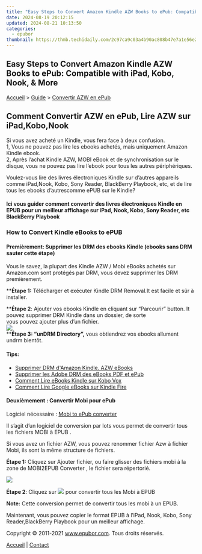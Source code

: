 ```yaml
---
title: "Easy Steps to Convert Amazon Kindle AZW Books to ePub: Compatible with iPad, Kobo, Nook, & More"
date: 2024-08-19 20:12:15
updated: 2024-08-21 10:13:50
categories:
  - epubor
thumbnail: https://thmb.techidaily.com/2c97ca9c03a4b90ac808b47e7a1e56e2bf5202bf8ec2d002abc5e5f18888aaa6.jpg
---
```


## Easy Steps to Convert Amazon Kindle AZW Books to ePub: Compatible with iPad, Kobo, Nook, & More

[Accueil](http://www.epubor.com/fr/) \> [Guide](https://tools.techidaily.com/epubor/products/) \> [Convertir AZW en ePub](https://tools.techidaily.com/epubor/products/)

## Comment Convertir AZW en ePub, Lire AZW sur iPad,Kobo,Nook

Si vous avez acheté un Kindle, vous fera face à deux confusion.  
1, Vous ne pouvez pas lire les ebooks achetés, mais uniquement Amazon Kindle ebook.  
2, Après l’achat Kindle AZW, MOBI eBook et de synchronisation sur le disque, vous ne pouvez pas lire l’ebook pour tous les autres périphériques.

Voulez-vous lire des livres électroniques Kindle sur d’autres appareils comme iPad,Nook, Kobo, Sony Reader, BlackBerry Playbook, etc, et de lire tous les ebooks d’autrescomme ePUB sur le Kindle?

#### Ici vous guider comment convertir des livres électroniques Kindle en EPUB pour un meilleur affichage sur iPad, Nook, Kobo, Sony Reader, etc BlackBerry Playbook

### How to Convert Kindle eBooks to ePUB

#### Premièrement: Supprimer les DRM des ebooks Kindle (ebooks sans DRM sauter cette étape)

Vous le savez, la plupart des Kindle AZW / Mobi eBooks achetés sur Amazon.com sont protégés par DRM, vous devez supprimer les DRM premièrement.

****Étape 1:** Télécharger et exécuter Kindle DRM Removal.It est facile et sûr à installer.

****Étape 2**: Ajouter vos ebooks Kindle en cliquant sur “Parcourir” button. It pouvez supprimer DRM Kindle dans un dossier, de sorte  
vous pouvez ajouter plus d’un fichier.  
![](https://www.epubor.com/images/kindledrmremoval.jpg)  
****Étape 3: “unDRM Directory”,** vous obtiendrez vos ebooks allument undrm bientôt.

#### Tips:

* [Supprimer DRM d'Amazon Kindle. AZW eBooks](https://tools.techidaily.com/epubor/products/)
* [Supprimer les Adobe DRM des eBooks PDF et ePub](https://tools.techidaily.com/epubor/products/)
* [Comment Lire eBooks Kindle sur Kobo Vox](https://tools.techidaily.com/epubor/products/)
* [Comment Lire Google eBooks sur Kindle Fire](https://tools.techidaily.com/epubor/products/)

#### Deuxièmement : Convertir Mobi pour ePub

Logiciel nécessaire : [Mobi to ePub converter](https://tools.techidaily.com/epubor/products/)

Il s’agit d’un logiciel de conversion par lots vous permet de convertir tous les fichiers MOBI à EPUB .

Si vous avez un fichier AZW, vous pouvez renommer fichier Azw à fichier Mobi, ils sont la même structure de fichiers.

**Étape 1:** Cliquez sur Ajouter fichier, ou faire glisser des fichiers mobi à la zone de MOBI2EPUB Converter , le fichier sera répertorié.

![](https://www.epubor.com/images/mobi2epub.jpg)

**Étape 2**: Cliquez sur ![](https://www.epubor.com/images/uppic/txt2epub030.jpg) pour convertir tous les Mobi à EPUB

**Note:** Cette conversion permet de convertir tous les mobi à un EPUB.

Maintenant, vous pouvez copier le format EPUB à l’iPad, Nook, Kobo, Sony Reader,BlackBerry Playbook pour un meilleur affichage.
  
  
Copyright © 2011-2021 www.epubor.com. Tous droits réservés. 

[Accueil](http://www.epubor.com/fr/) | [Contact](http://www.epubor.com/fr/mailto:support@epubor.com)

<ins class="adsbygoogle"
     style="display:block"
     data-ad-format="autorelaxed"
     data-ad-client="ca-pub-7571918770474297"
     data-ad-slot="1223367746"></ins>



<ins class="adsbygoogle"
     style="display:block"
     data-ad-client="ca-pub-7571918770474297"
     data-ad-slot="8358498916"
     data-ad-format="auto"
     data-full-width-responsive="true"></ins>
